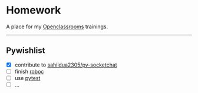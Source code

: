 # Homework

A place for my [Openclassrooms](https://openclassrooms.com/) trainings.

---

## Pywishlist

* [x] contribute to [sahildua2305/py-socketchat](https://github.com/sahildua2305/py-socketchat)
* [ ] finish [roboc](https://github.com/freezed/python/tree/master/roboc)
* [ ] use [pytest](https://docs.pytest.org/en/latest/getting-started.html)
* [ ] …
